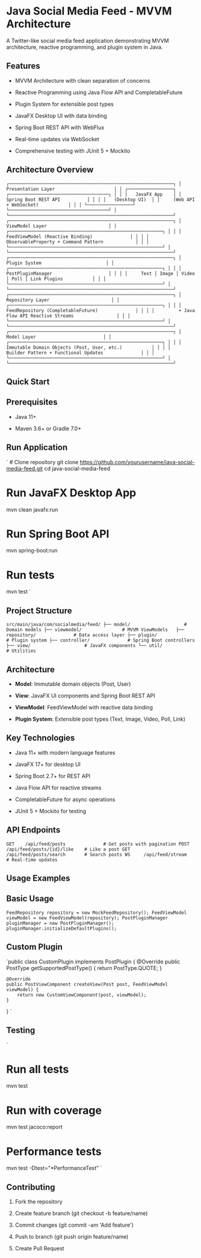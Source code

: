Java Social Media Feed - MVVM Architecture
==========================================

A Twitter-like social media feed application demonstrating MVVM architecture, reactive programming, and plugin system in Java.

Features
--------

*   MVVM Architecture with clean separation of concerns
    
*   Reactive Programming using Java Flow API and CompletableFuture
    
*   Plugin System for extensible post types
    
*   JavaFX Desktop UI with data binding
    
*   Spring Boot REST API with WebFlux
    
*   Real-time updates via WebSocket
    
*   Comprehensive testing with JUnit 5 + Mockito
    
Architecture Overview
-----------

`┌─────────────────────────────────────────────────────────────┐
│                     Presentation Layer                      │
│ ┌─────────────────┐ ┌─────────────────────────────────────┐ │
│ │   JavaFX App    │ │       Spring Boot REST API          │ │
│ │   (Desktop UI)  │ │     (Web API + WebSocket)           │ │
│ └─────────────────┘ └─────────────────────────────────────┘ │
└─────────────────────────────────────────────────────────────┘
┌─────────────────────────────────────────────────────────────┐
│                       ViewModel Layer                       │
│ ┌─────────────────────────────────────────────────────────┐ │
│ │           FeedViewModel (Reactive Binding)              │ │
│ │         ObservableProperty + Command Pattern            │ │
│ └─────────────────────────────────────────────────────────┘ │
└─────────────────────────────────────────────────────────────┘
┌─────────────────────────────────────────────────────────────┐
│                        Plugin System                        │
│ ┌─────────────────────────────────────────────────────────┐ │
│ │                   PostPluginManager                     │ │
│ │     Text │ Image │ Video │ Poll │ Link Plugins           │ │
│ └─────────────────────────────────────────────────────────┘ │
└─────────────────────────────────────────────────────────────┘
┌─────────────────────────────────────────────────────────────┐
│                      Repository Layer                       │
│ ┌─────────────────────────────────────────────────────────┐ │
│ │         FeedRepository (CompletableFuture)              │ │
│ │         + Java Flow API Reactive Streams                │ │
│ └─────────────────────────────────────────────────────────┘ │
└─────────────────────────────────────────────────────────────┘
┌─────────────────────────────────────────────────────────────┐
│                         Model Layer                         │
│ ┌─────────────────────────────────────────────────────────┐ │
│ │   Immutable Domain Objects (Post, User, etc.)           │ │
│ │       Builder Pattern + Functional Updates              │ │
│ └─────────────────────────────────────────────────────────┘ │
└─────────────────────────────────────────────────────────────┘`

Quick Start
-----------

Prerequisites
-------------

*   Java 11+
    
*   Maven 3.6+ or Gradle 7.0+
    

Run Application
---------------

`   # Clone repository
git clone https://github.com/yourusername/java-social-media-feed.git
cd java-social-media-feed

# Run JavaFX Desktop App
mvn clean javafx:run

# Run Spring Boot API
mvn spring-boot:run

# Run tests
mvn test
   `

Project Structure
-----------------

`src/main/java/com/socialmedia/feed/
├── model/                    # Domain models
├── viewmodel/               # MVVM ViewModels  
├── repository/              # Data access layer
├── plugin/                  # Plugin system
├── controller/              # Spring Boot controllers
├── view/                    # JavaFX components
└── util/                    # Utilities
`

Architecture
------------

*   **Model**: Immutable domain objects (Post, User)
    
*   **View**: JavaFX UI components and Spring Boot REST API
    
*   **ViewModel**: FeedViewModel with reactive data binding
    
*   **Plugin System**: Extensible post types (Text, Image, Video, Poll, Link)
    

Key Technologies
----------------

*   Java 11+ with modern language features
    
*   JavaFX 17+ for desktop UI
    
*   Spring Boot 2.7+ for REST API
    
*   Java Flow API for reactive streams
    
*   CompletableFuture for async operations
    
*   JUnit 5 + Mockito for testing
    

API Endpoints
-------------

`GET    /api/feed/posts              # Get posts with pagination
POST   /api/feed/posts/{id}/like    # Like a post
GET    /api/feed/posts/search       # Search posts
WS     /api/feed/stream             # Real-time updates
`

Usage Examples
--------------

Basic Usage
-----------

`FeedRepository repository = new MockFeedRepository();
FeedViewModel viewModel = new FeedViewModel(repository);
PostPluginManager pluginManager = new PostPluginManager();
pluginManager.initializeDefaultPlugins();`


Custom Plugin
-------------

`public class CustomPlugin implements PostPlugin {
    @Override
    public PostType getSupportedPostType() {
        return PostType.QUOTE;
    }
    
    @Override
    public PostViewComponent createView(Post post, FeedViewModel viewModel) {
        return new CustomViewComponent(post, viewModel);
    }
}
`

Testing
-------
`
# Run all tests
mvn test
# Run with coverage
mvn test jacoco:report
# Performance tests
mvn test -Dtest="*PerformanceTest" `



Contributing
------------

1.  Fork the repository
    
2.  Create feature branch (git checkout -b feature/name)
    
3.  Commit changes (git commit -am 'Add feature')
    
4.  Push to branch (git push origin feature/name)
    
5.  Create Pull Request
